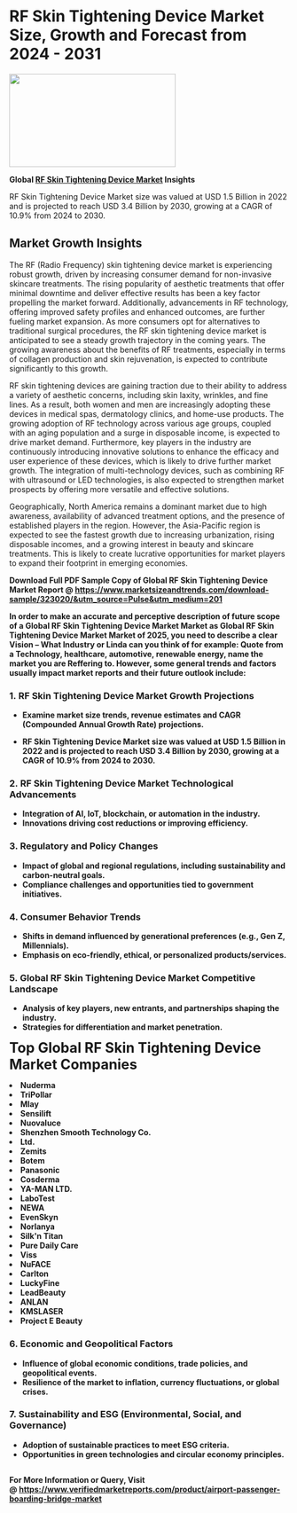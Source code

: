 <H1>RF Skin Tightening Device Market Size, Growth and Forecast from 2024 - 2031</H1><img class="aligncenter size-medium wp-image-584254" src="https://thirdeyenews.in/wp-content/uploads/2024/09/Global-Market-Research-300x168.jpeg" alt="" width="300" height="168" /><p><strong>Global&nbsp;<a href="https://www.marketsizeandtrends.com/download-sample/323020/&amp;utm_source=Pulse&amp;utm_medium=201">RF Skin Tightening Device Market</a> Insights</strong></p><p>RF Skin Tightening Device Market size was valued at USD 1.5 Billion in 2022 and is projected to reach USD 3.4 Billion by 2030, growing at a CAGR of 10.9% from 2024 to 2030.</p><p><h2>Market Growth Insights</h2> <p>The RF (Radio Frequency) skin tightening device market is experiencing robust growth, driven by increasing consumer demand for non-invasive skincare treatments. The rising popularity of aesthetic treatments that offer minimal downtime and deliver effective results has been a key factor propelling the market forward. Additionally, advancements in RF technology, offering improved safety profiles and enhanced outcomes, are further fueling market expansion. As more consumers opt for alternatives to traditional surgical procedures, the RF skin tightening device market is anticipated to see a steady growth trajectory in the coming years. The growing awareness about the benefits of RF treatments, especially in terms of collagen production and skin rejuvenation, is expected to contribute significantly to this growth.</p> <p><strong></strong></p> <p>RF skin tightening devices are gaining traction due to their ability to address a variety of aesthetic concerns, including skin laxity, wrinkles, and fine lines. As a result, both women and men are increasingly adopting these devices in medical spas, dermatology clinics, and home-use products. The growing adoption of RF technology across various age groups, coupled with an aging population and a surge in disposable income, is expected to drive market demand. Furthermore, key players in the industry are continuously introducing innovative solutions to enhance the efficacy and user experience of these devices, which is likely to drive further market growth. The integration of multi-technology devices, such as combining RF with ultrasound or LED technologies, is also expected to strengthen market prospects by offering more versatile and effective solutions.</p> <p>Geographically, North America remains a dominant market due to high awareness, availability of advanced treatment options, and the presence of established players in the region. However, the Asia-Pacific region is expected to see the fastest growth due to increasing urbanization, rising disposable incomes, and a growing interest in beauty and skincare treatments. This is likely to create lucrative opportunities for market players to expand their footprint in emerging economies.</p> <p><strong></p><p><span class=""><strong>Download Full PDF Sample Copy of Global RF Skin Tightening Device Market Report</strong> @ <a href="https://www.marketsizeandtrends.com/download-sample/323020/&amp;utm_source=Pulse&amp;utm_medium=201" target="_blank">https://www.marketsizeandtrends.com/download-sample/323020/&amp;utm_source=Pulse&amp;utm_medium=201</a></span></p><p>In order to make an accurate and perceptive description of future scope of a Global&nbsp;RF Skin Tightening Device Market Market as Global&nbsp;RF Skin Tightening Device Market Market of 2025, you need to describe a clear Vision &ndash; What Industry or Linda can you think of for example: Quote from a Technology, healthcare, automotive, renewable energy, name the market you are Reffering to. However, some general trends and factors usually impact market reports and their future outlook include:</p><h3>1.&nbsp;<strong>RF Skin Tightening Device Market Growth Projections</strong></h3><ul><li>Examine market size trends, revenue estimates and CAGR (Compounded Annual Growth Rate) projections.</li><li><p>RF Skin Tightening Device Market size was valued at USD 1.5 Billion in 2022 and is projected to reach USD 3.4 Billion by 2030, growing at a CAGR of 10.9% from 2024 to 2030.</p></li></ul><h3>2.&nbsp;<strong>RF Skin Tightening Device Market Technological Advancements</strong></h3><ul><li>Integration of AI, IoT, blockchain, or automation in the industry.</li><li>Innovations driving cost reductions or improving efficiency.</li></ul><h3>3.&nbsp;<strong>Regulatory and Policy Changes</strong></h3><ul><li>Impact of global and regional regulations, including sustainability and carbon-neutral goals.</li><li>Compliance challenges and opportunities tied to government initiatives.</li></ul><h3>4.&nbsp;<strong>Consumer Behavior Trends</strong></h3><ul><li>Shifts in demand influenced by generational preferences (e.g., Gen Z, Millennials).</li><li>Emphasis on eco-friendly, ethical, or personalized products/services.</li></ul><h3>5.&nbsp;<strong>Global RF Skin Tightening Device Market Competitive Landscape</strong></h3><ul><li>Analysis of key players, new entrants, and partnerships shaping the industry.</li><li>Strategies for differentiation and market penetration.</li></ul><p data-pm-slice="1 1 []"><span style="color: inherit; font-family: inherit; font-size: 25px;">Top Global RF Skin Tightening Device Market Companies</span></p><div class="" data-test-id=""><p><li>Nuderma</li><li> TriPollar</li><li> Mlay</li><li> Sensilift</li><li> Nuovaluce</li><li> Shenzhen Smooth Technology Co.</li><li> Ltd.</li><li> Zemits</li><li> Botem</li><li> Panasonic</li><li> Cosderma</li><li> YA-MAN LTD.</li><li> LaboTest</li><li> NEWA</li><li> EvenSkyn</li><li> Norlanya</li><li> Silk'n Titan</li><li> Pure Daily Care</li><li> Viss</li><li> NuFACE</li><li> Carlton</li><li> LuckyFine</li><li> LeadBeauty</li><li> ANLAN</li><li> KMSLASER</li><li> Project E Beauty</li></p></div><h3>6.&nbsp;<strong>Economic and Geopolitical Factors</strong></h3><ul><li>Influence of global economic conditions, trade policies, and geopolitical events.</li><li>Resilience of the market to inflation, currency fluctuations, or global crises.</li></ul><h3>7.&nbsp;<strong>Sustainability and ESG (Environmental, Social, and Governance)</strong></h3><ul><li>Adoption of sustainable practices to meet ESG criteria.</li><li>Opportunities in green technologies and circular economy principles.</li></ul><h2><strong style="font-size: 14px;">For More Information or Query, Visit @&nbsp;</strong><a style="background-color: #ffffff; font-size: 14px;" href="https://www.marketsizeandtrends.com/report/rf-skin-tightening-device-market/" target="_blank">https://www.verifiedmarketreports.com/product/airport-passenger-boarding-bridge-market</a></h2>
